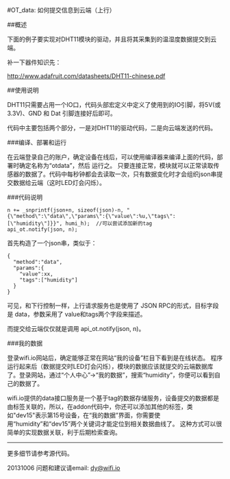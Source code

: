 ﻿#OT_data: 如何提交信息到云端（上行）


##概述

下面的例子要实现对DHT11模块的驱动，并且将其采集到的温湿度数据提交到云端。

补一下器件知识先：

http://www.adafruit.com/datasheets/DHT11-chinese.pdf


##使用说明

DHT11只需要占用一个IO口，代码头部宏定义中定义了使用到的IO引脚，将5V(或3.3V)、GND 和 Dat 引脚连接好后即可。

代码中主要包括两个部分，一是对DHT11的驱动代码，二是向云端发送的代码。


###编译、部署和运行

在云端登录自己的账户，确定设备在线后，可以使用编译器来编译上面的代码，部署时确定名称为“otdata”，然后 运行之。
只要连接正常，模块就可以正常读取传感器的数据了。代码中每秒钟都会去读取一次，只有数据变化时才会组织json串提交数据给云端（这时LED灯会闪烁）。

###代码说明

	n += _snprintf(json+n, sizeof(json)-n, "{\"method\":\"data\",\"params\":{\"value\":%u,\"tags\":[\"humidity\"]}}", humi_h); 	//可以尝试添加新的tag
	api_ot.notify(json, n);

首先构造了一个json串，类似于：

	{
	  "method":"data",
	  "params":{
	    "value":xx,
	    "tags":["humidity"]
	  }
	}

可见，和下行控制一样，上行请求服务也是使用了 JSON RPC的形式，目标字段是 data，参数采用了 value和tags两个字段来描述。

而提交给云端仅仅就是调用 api_ot.notify(json, n)。

###我的数据

登录wifi.io网站后，确定能够正常在网站“我的设备”栏目下看到是在线状态。
程序运行起来后（数据提交时LED灯会闪烁），模块的数据应该就提交的云端数据库了。登录网站，通过“个人中心”->“我的数据”，搜索“humidity”，你便可以看到自己的数据了。

wifi.io提供的data接口服务是一个基于tag的数据存储服务，设备提交的数据都是由标签关联的，所以，在addon代码中，你还可以添加其他的标签，类如"dev15"表示第15号设备，在“我的数据”界面，你需要使用“humidity”和“dev15”两个关键词才能定位到相关数据曲线了。
这种方式可以很简单的实现数据关联，利于后期检索查询。


****


更多细节请参考源代码。

20131006
问题和建议请email: dy@wifi.io 

